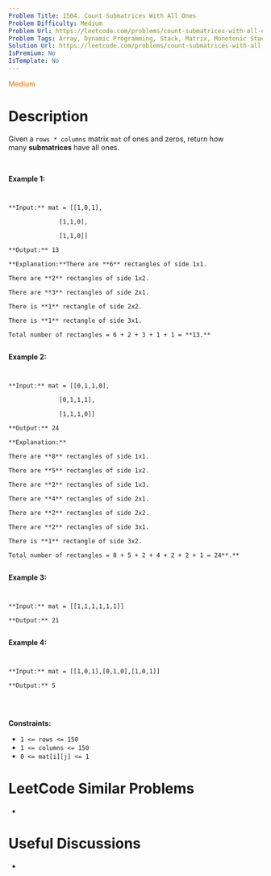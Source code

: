 ```yaml
---
Problem Title: 1504. Count Submatrices With All Ones
Problem Difficulty: Medium
Problem Url: https://leetcode.com/problems/count-submatrices-with-all-ones/
Problem Tags: Array, Dynamic Programming, Stack, Matrix, Monotonic Stack
Solution Url: https://leetcode.com/problems/count-submatrices-with-all-ones/solution/
IsPremium: No
IsTemplate: No
---
```


<span style="color: rgb(239, 108, 0);">Medium</span>

# Description

Given a `rows * columns` matrix `mat` of ones and zeros, return how many **submatrices** have all ones.


 


**Example 1:**



```

**Input:** mat = [[1,0,1],
              [1,1,0],
              [1,1,0]]
**Output:** 13
**Explanation:**There are **6** rectangles of side 1x1.
There are **2** rectangles of side 1x2.
There are **3** rectangles of side 2x1.
There is **1** rectangle of side 2x2. 
There is **1** rectangle of side 3x1.
Total number of rectangles = 6 + 2 + 3 + 1 + 1 = **13.**

```

**Example 2:**



```

**Input:** mat = [[0,1,1,0],
              [0,1,1,1],
              [1,1,1,0]]
**Output:** 24
**Explanation:**
There are **8** rectangles of side 1x1.
There are **5** rectangles of side 1x2.
There are **2** rectangles of side 1x3. 
There are **4** rectangles of side 2x1.
There are **2** rectangles of side 2x2. 
There are **2** rectangles of side 3x1. 
There is **1** rectangle of side 3x2. 
Total number of rectangles = 8 + 5 + 2 + 4 + 2 + 2 + 1 = 24**.**

```

**Example 3:**



```

**Input:** mat = [[1,1,1,1,1,1]]
**Output:** 21

```

**Example 4:**



```

**Input:** mat = [[1,0,1],[0,1,0],[1,0,1]]
**Output:** 5

```

 


**Constraints:**


* `1 <= rows <= 150`
* `1 <= columns <= 150`
* `0 <= mat[i][j] <= 1`


# LeetCode Similar Problems

- []()

# Useful Discussions

- []()
